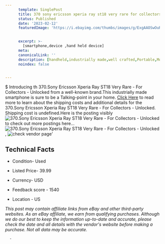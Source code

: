 ```yaml
---
      template: SinglePost
      title: 370 sony ericsson xperia ray st18 very rare for collectors unlocked
      status: Published
      date: '2023-02-12'
      featuredImage: 'https://i.ebayimg.com/thumbs/images/g/ExgAAOSwOuRj53au/s-l225.jpg'
       

      excerpt: >-
        [smartphone,device ,hand held device]
      meta:
      canonicalLink: ''
      description: [handheld,industrially made,well crafted,Portable,Mobile,Compact,Convenient,Lightweight,Maneuverable,Man-portable,Miniature,Carriable,Hand-held,Light,Holdable,Transportable,Mobile device,Pocket-sized,On-the-go,Wireless,Cordless,Compact size,Convenient size, smartphone,device ,hand held device]
      noindex: false
      

---
```

$
      Introducing th 370.Sony Ericsson Xperia Ray ST18 Very Rare - For Collectors - Unlocked from a well-known brand.This industrially made smartphone is sure to be a Talking-point in your home. [Click Here](https://www.ebay.com/itm/165933858233?hash=item26a26dbdb9%3Ag%3AExgAAOSwOuRj53au&mkevt=1&mkcid=1&mkrid=711-53200-19255-0&campid=%253CePNCampaignId%253E&customid=%253CreferenceId%253E&toolid=10049) to read more to learn about the shipping costs and additional details for the 370.Sony Ericsson Xperia Ray ST18 Very Rare - For Collectors - Unlocked. Shipping cost is undefined.Here is the posting visibly ![370.Sony Ericsson Xperia Ray ST18 Very Rare - For Collectors - Unlocked](https://i.ebayimg.com/thumbs/images/g/ExgAAOSwOuRj53au/s-l225.jpg) to check out more postings here... ![370.Sony Ericsson Xperia Ray ST18 Very Rare - For Collectors - Unlocked](https://i.ebayimg.com/images/g/ExgAAOSwOuRj53au/s-l1600.jpg), ![check vendor page](https://origin-galleryplus.ebayimg.com/ws/web/165933858233_2_0_1/225x225.jpg,https://origin-galleryplus.ebayimg.com/ws/web/165933858233_3_0_1/225x225.jpg,https://origin-galleryplus.ebayimg.com/ws/web/165933858233_4_0_1/225x225.jpg,https://origin-galleryplus.ebayimg.com/ws/web/165933858233_5_0_1/225x225.jpg,https://origin-galleryplus.ebayimg.com/ws/web/165933858233_6_0_1/225x225.jpg,https://origin-galleryplus.ebayimg.com/ws/web/165933858233_7_0_1/225x225.jpg)'

      

 ## Technical Facts 



     
      

 - Condition- Used 


      

 - Listed Price- 39.99 


      

 - Currency- USD 


      

 - Feedback score - 1540 


      

 - Location - US 


      
      

 *_This post may contain affiliate links from eBay and other third-party websites. As an eBay affiliate, we earn from qualifying purchases. Although we do our best to keep the information up-to-date and accurate, please check the date and all details with the vendor's website before making a purchase. Not all data may be accurate._*




      -
